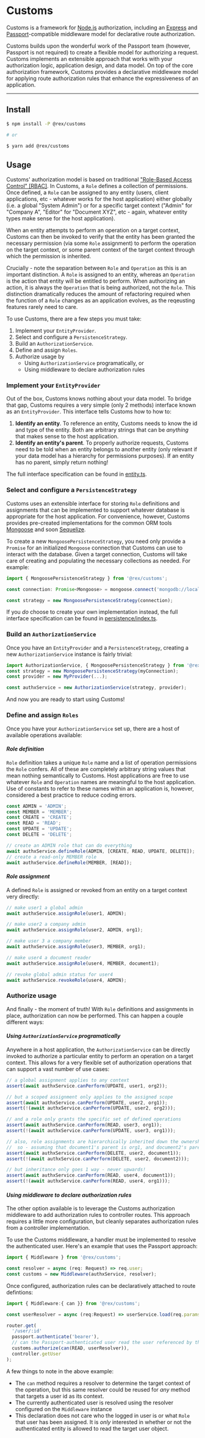 # Customs

Customs is a framework for [Node.js](https://nodejs.org/) authorization, including an [Express](https://expressjs.com/) and [Passport](https://passportjs.org)-compatible middleware model for declarative route authorization.

Customs builds upon the wonderful work of the Passport team (however, Passport is not required) to create a flexible model for authorizing a request. Customs implements an extensible approach that works with your authorization logic, application design, and data model. On top of the core authorization framework, Customs provides a declarative middleware model for applying route authorization rules that enhance the expressiveness of an application.

---

## Install

```bash
$ npm install -P @rex/customs

# or

$ yarn add @rex/customs
```

## Usage

Customs' authorization model is based on traditional ["Role-Based Access Control" [RBAC]](https://en.wikipedia.org/wiki/Role-based_access_control). In Customs, a `Role` defines a collection of permissions. Once defined, a `Role` can be assigned to any entity (users, client applications, etc - whatever works for the host application) either globally (i.e. a global "System Admin") or for a specific target context ("Admin" for "Company A", "Editor" for "Document XYZ", etc - again, whatever entity types make sense for the host application).

When an entity attempts to perform an operation on a target context, Customs can then be invoked to verify that the entity has been granted the necessary permission (via some `Role` assignment) to perform the operation on the target context, or some parent context of the target context through which the permission is inherited.

Crucially - note the separation between `Role` and `Operation` as this is an important distinction. A `Role` is assigned to an entity, whereas an `Operation` is the action that entity will be entitled to perform. When authorizing an action, it is always the `Operation` that is being authorized, not the `Role`. This distinction dramatically reduces the amount of refactoring required when the function of a `Role` changes as an application evolves, as the reqeusting features rarely need to care.

To use Customs, there are a few steps you must take:

1. Implement your `EntityProvider`.
2. Select and configure a `PersistenceStrategy`.
3. Build an `AuthorizationService`.
4. Define and assign `Roles`.
5. Authorize usage by
    - Using `AuthorizationService` programatically, or
    - Using middleware to declare authorization rules

### Implement your `EntityProvider`

Out of the box, Customs knows nothing about your data model. To bridge that gap, Customs requires a very simple (only 2 methods) interface known as an `EntityProvider`. This interface tells Customs how to how to:

1. **Identify an entity**. To reference an entity, Customs needs to know the id and type of the entity. Both are arbitrary strings that can be _anything_ that makes sense to the host application.
2. **Identify an entity's parent**. To properly authorize requests, Customs need to be told when an entity belongs to another entity (only relevant if your data model has a hierarchy for permissions purposes). If an entity has no parent, simply return nothing!

The full interface specification can be found in [entity.ts](./src/entity.ts).

### Select and configure a `PersistenceStrategy`

Customs uses an extensible interface for storing `Role` definitions and assignments that can be implemented to support whatever database is appropriate for the host application. For convenience, however, Customs provides pre-created implementations for the common ORM tools [Mongoose](https://mongoosejs.com/) and soon [Sequelize](https://sequelize.org/).

To create a new `MongoosePersistenceStrategy`, you need only provide a `Promise` for an initialized `Mongoose` connection that Customs can use to interact with the database. Given a target connection, Customs will take care of creating and populating the necessary collections as needed. For example:

```typescript
import { MongoosePersistenceStrategy } from '@rex/customs';

const connection: Promise<Mongoose> = mongoose.connect('mongodb://localhost:27017/my-database');

const strategy = new MongoosePersistenceStrategy(connection);
```

If you _do_ choose to create your own implementation instead, the full interface specification can be found in [persistence/index.ts](./src/persistence/index.ts).

### Build an `AuthorizationService`

Once you have an `EntityProvider` and a `PersistenceStrategy`, creating a new `AuthorizationService` instance is fairly trivial:

```typescript
import AuthorizationService, { MongoosePersistenceStrategy } from '@rex/customs';
const strategy = new MongoosePersistenceStrategy(myConnection);
const provider = new MyProvider(...);

const authxService = new AuthorizationService(strategy, provider);
```

And now you are ready to start using Customs!

### Define and assign `Roles`

Once you have your `AuthorizationService` set up, there are a host of available operations available:

#### _Role definition_

`Role` definition takes a unique `Role` name and a list of operation permissions the `Role` confers. All of these are completely arbitrary string values that mean nothing semantically to Customs. Host applications are free to use whatever `Role` and `Operation` names are meaningful to the host application. Use of constants to refer to these names within an application is, however, considered a best practice to reduce coding errors.

```typescript
const ADMIN = 'ADMIN';
const MEMBER = 'MEMBER';
const CREATE = 'CREATE';
const READ = 'READ';
const UPDATE = 'UPDATE';
const DELETE = 'DELETE';

// create an ADMIN role that can do everything
await authxService.defineRole(ADMIN, [CREATE, READ, UPDATE, DELETE]);
// create a read-only MEMBER role
await authxService.defineRole(MEMBER, [READ]);
```

#### _Role assignment_

A defined `Role` is assigned or revoked from an entity on a target context very directly:

```typescript
// make user1 a global admin
await authxService.assignRole(user1, ADMIN);

// make user2 a company admin
await authxService.assignRole(user2, ADMIN, org1);

// make user 3 a company member
await authxService.assignRole(user3, MEMBER, org1);

// make user4 a document reader
await authxService.assignRole(user4, MEMBER, document1);

// revoke global admin status for user4
await authxService.revokeRole(user4, ADMIN);
```

### Authorize usage

And finally - the moment of truth! With `Role` definitions and assignments in place, authorization can now be performed. This can happen a couple different ways:

#### _Using `AuthorizationService` programatically_

Anywhere in a host application, the `AuthorizationService` can be directly invoked to authorize a particular entity to perform an operation on a target context. This allows for a very flexible set of authorization operations that can support a vast number of use cases:

```typescript
// a global assignment applies to any context
assert(await authxService.canPerform(UPDATE, user1, org2));

// but a scoped assignment only applies to the assigned scope
assert(await authxService.canPerform(UPDATE, user2, org1));
assert(!(await authxService.canPerform(UPDATE, user2, org2)));

// and a role only grants the specific set of defined operations
assert(await authxService.canPerform(READ, user3, org1));
assert(!(await authxService.canPerform(UPDATE, user3, org1)));

// also, role assignments are hierarchically inherited down the ownership chain
//  so - assuming that document1's parent is org1, and document2's parent is org2
assert(await authxService.canPerform(DELETE, user2, document1));
assert(!(await authxService.canPerform(DELETE, user2, document2)));

// but inheritance only goes 1 way - never upwards!
assert(await authxService.canPerform(READ, user4, document1));
assert(!(await authxService.canPerform(READ, user4, org1)));
```

#### _Using middleware to declare authorization rules_

The other option available is to leverage the Customs authorization middleware to add authorization rules to controller routes. This approach requires a little more configuration, but cleanly separates authorization rules from a controller implementation.

To use the Customs middleware, a handler must be implemented to resolve the authenticated user. Here's an example that uses the Passport approach:

```typescript
import { Middleware } from '@rex/customs';

const resolver = async (req: Request) => req.user;
const customs = new Middleware(authxService, resolver);
```

Once configured, authorization rules can be declaratively attached to route defintions:

```typescript
import { Middleware:{ can }} from '@rex/customs';

const userResolver = async (req:Request) => userService.load(req.params.id);

router.get(
  '/user/:id'
  passport.authenticate('bearer'),
  // can the Passport-authenticated user read the user referenced by this request?
  customs.authorize(can(READ, userResolver)),
  controller.getUser
);
```

A few things to note in the above example:

-   The `can` method requires a resolver to determine the target context of the operation, but this same resolver could be reused for _any_ method that targets a user id as its context.
-   The currently authenticated user is resolved using the resolver configured on the `Middleware` instance
-   This declaration does not care who the logged in user is or what `Role` that user has been assigned. It is _only_ interested in whether or not the authenticated entity is allowed to read the target user object.
